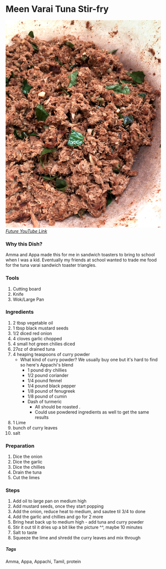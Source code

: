 # Meen Varai Tuna Stir-fry
![Images](../images/meen-varai-tuna-stirfry.jpg)
[*Future YouTube Link*]()

### Why this Dish?
Amma and Appa made this for me in sandwich toasters to bring to school when I was a kid. Eventually my friends at school wanted to trade me food for the tuna varai sandwich toaster triangles.

### Tools
1. Cutting board
1. Knife
1. Wok/Large Pan

### Ingredients
1. 2 tbsp vegetable oil
1. 1 tbsp black mustard seeds
1. 1/2 diced red onion
1. 4 cloves garlic chopped
1. 4 small hot green chilies diced
1. 27oz of drained tuna
1. 4 heaping teaspoons of curry powder
    * What kind of curry powder? We usually buy one but it's hard to find so here's Appachi's blend
        * 1 pound dry chillies 
        * 1/2 pound coriander 
        * 1/4 pound fennel 
        * 1/4 pound black pepper  
        * 1/8 pound of fenugreek
        * 1/8 pound of cumin
        * Dash of turmeric 
            * All should be roasted .
            * Could use powdered ingredients as well to get the same results
1. 1 Lime
1. bunch of curry leaves
1. salt

### Preparation
1. Dice the onion
1. Dice the garlic
1. Dice the chillies
1. Drain the tuna
1. Cut the limes

### Steps
1. Add oil to large pan on medium high
1. Add mustard seeds, once they start popping
1. Add the onion, reduce heat to medium, and sautee til 3/4 to done
1. Add the garlic and chillies and go for 2 more
1. Bring heat back up to medium high - add tuna and curry powder 
1. Stir it out til it dries up a bit like the picture ^^, maybe 10 minutes
1. Salt to taste
1. Squeeze the lime and shredd the curry leaves and mix through

##### Tags
Amma, Appa, Appachi, Tamil, protein